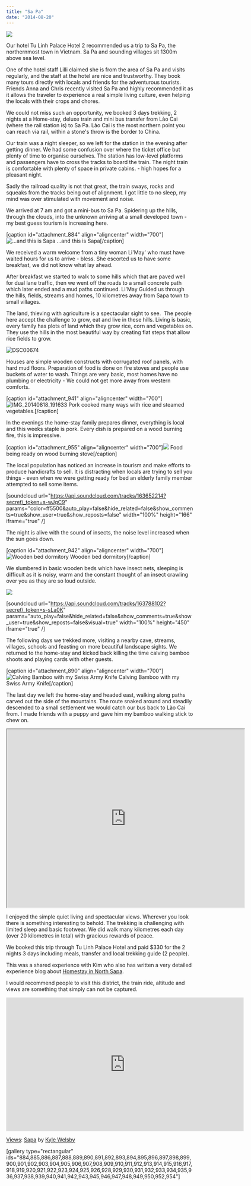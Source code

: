 ```yaml
---
title: "Sa Pa"
date: "2014-08-20"
---
```


![](images/IMG_20140818_111210-1024x583.jpg)

Our hotel Tu Linh Palace Hotel 2 recommended us a trip to Sa Pa, the northernmost town in Vietnam. Sa Pa and sounding villages sit 1300m above sea level.

One of the hotel staff Lilli claimed she is from the area of Sa Pa and visits regularly, and the staff at the hotel are nice and trustworthy. They book many tours directly with locals and friends for the adventurous tourists. Friends Anna and Chris recently visited Sa Pa and highly recommended it as it allows the traveler to experience a real simple living culture, even helping the locals with their crops and chores.

We could not miss such an opportunity, we booked 3 days trekking, 2 nights at a Home-stay, deluxe train and mini bus transfer from Lào Cai (where the rail station is) to Sa Pa. Lào Cai is the most northern point you can reach via rail, within a stone's throw is the border to China.

Our train was a night sleeper, so we left for the station in the evening after getting dinner. We had some confusion over where the ticket office but plenty of time to organise ourselves. The station has low-level platforms and passengers have to cross the tracks to board the train. The night train is comfortable with plenty of space in private cabins. - high hopes for a pleasant night.

Sadly the railroad quality is not that great, the train sways, rocks and squeaks from the tracks being out of alignment. I got little to no sleep, my mind was over stimulated with movement and noise.

We arrived at 7 am and got a mini-bus to Sa Pa. Spidering up the hills, through the clouds, into the unknown arriving at a small developed town - my best guess tourism is increasing here.

\[caption id="attachment\_884" align="aligncenter" width="700"\]![...and this is Sapa](images/DSC006601-1024x575.jpg) ...and this is Sapa\[/caption\]

We received a warm welcome from a tiny woman Li'May' who must have waited hours for us to arrive - bless. She escorted us to have some breakfast, we did not know what lay ahead.

After breakfast we started to walk to some hills which that are paved well for dual lane traffic, then we went off the roads to a small concrete path which later ended and a mud paths continued. Li'May Guided us through the hills, fields, streams and homes, 10 kilometres away from Sapa town to small villages.

The land, thieving with agriculture is a spectacular sight to see.  The people here accept the challenge to grow, eat and live in these hills. Living is basic, every family has plots of land which they grow rice, corn and vegetables on. They use the hills in the most beautiful way by creating flat steps that allow rice fields to grow.

![DSC00674](images/DSC00674-1024x575.jpg)

Houses are simple wooden constructs with corrugated roof panels, with hard mud floors. Preparation of food is done on fire stoves and people use buckets of water to wash. Things are very basic, most homes have no plumbing or electricity - We could not get more away from western comforts.

\[caption id="attachment\_941" align="aligncenter" width="700"\]![IMG_20140818_191633](images/IMG_20140818_191633-1024x583.jpg) Pork cooked many ways with rice and steamed vegetables.\[/caption\]

In the evenings the home-stay family prepares dinner, everything is local and this weeks staple is pork. Every dish is prepared on a wood burning fire, this is impressive.

\[caption id="attachment\_955" align="aligncenter" width="700"\]![](images/DSC00700-1024x575.jpg) Food being ready on wood burning stove\[/caption\]

The local population has noticed an increase in tourism and make efforts to produce handicrafts to sell. It is distracting when locals are trying to sell you things - even when we were getting ready for bed an elderly family member attempted to sell some items.

\[soundcloud url="https://api.soundcloud.com/tracks/163652214?secret\_token=s-wJgC9" params="color=ff5500&auto\_play=false&hide\_related=false&show\_comments=true&show\_user=true&show\_reposts=false" width="100%" height="166" iframe="true" /\]

The night is alive with the sound of insects, the noise level increased when the sun goes down.

\[caption id="attachment\_942" align="aligncenter" width="700"\]![Wooden bed dormitory ](images/IMG_20140819_100020-1024x583.jpg) Wooden bed dormitory\[/caption\]

We slumbered in basic wooden beds which have insect nets, sleeping is difficult as it is noisy, warm and the constant thought of an insect crawling over you as they are so loud outside.

![](images/IMG_4477-1024x575.jpg)

\[soundcloud url="https://api.soundcloud.com/tracks/163788102?secret\_token=s-sLa0K" params="auto\_play=false&hide\_related=false&show\_comments=true&show\_user=true&show\_reposts=false&visual=true" width="100%" height="450" iframe="true" /\]

The following days we trekked more, visiting a nearby cave, streams, villages, schools and feasting on more beautiful landscape sights. We returned to the home-stay and kicked back killing the time calving bamboo shoots and playing cards with other guests.

\[caption id="attachment\_890" align="aligncenter" width="700"\]![Calving Bamboo with my Swiss Army Knife](images/DSC00705-1024x575.jpg) Calving Bamboo with my Swiss Army Knife\[/caption\]

The last day we left the home-stay and headed east, walking along paths carved out the side of the mountains. The route snaked around and steadily descended to a small settlement we would catch our bus back to Lào Cai from. I made friends with a puppy and gave him my bamboo walking stick to chew on.

<iframe src="https://mapsengine.google.com/map/embed?mid=zLbKrrWfAg5E.kvl_AIyXgTjc" width="640" height="480"></iframe>

I enjoyed the simple quiet living and spectacular views. Wherever you look there is something interesting to behold. The trekking is challenging with limited sleep and basic footwear. We did walk many kilometres each day (over 20 kilometres in total) with gracious rewards of peace.

We booked this trip through Tu Linh Palace Hotel and paid $330 for the 2 nights 3 days including meals, transfer and local trekking guide (2 people).

This was a shared experience with Kim who also has written a very detailed experience blog about [Homestay in North Sapa](http://travelsleeprepeat.me.uk/2014/08/homestay-in-north-sapa/).

I would recommend people to visit this district, the train ride, altitude and views are something that simply can not be captured.

<iframe src="https://maps.google.com/maps?layer=c&amp;panoid=LGpEbIETfKcAAAQfCXWqlA&amp;ie=UTF8&amp;source=embed&amp;output=svembed&amp;cbp=13%2C236.49935200926697%2C%2C0%2C1.715957084807286" width="640" height="360" frameborder="0" marginwidth="0" marginheight="0" scrolling="no"></iframe>

[Views](https://www.google.com/maps/views/): [Sapa](https://www.google.com/maps/views/view/103958417703949399427/gphoto/6053260651578030530) by [Kyle Welsby](https://www.google.com/maps/views/profile/103958417703949399427)

\[gallery type="rectangular" ids="884,885,886,887,888,889,890,891,892,893,894,895,896,897,898,899,900,901,902,903,904,905,906,907,908,909,910,911,912,913,914,915,916,917,918,919,920,921,922,923,924,925,926,928,929,930,931,932,933,934,935,936,937,938,939,940,941,942,943,945,946,947,948,949,950,952,954"\]
